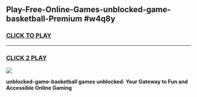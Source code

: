 
## Play-Free-Online-Games-unblocked-game-basketball-Premium #w4q8y
<h3>
<a href="https://premium.freeplayer.one?title=unblocked-game-basketball&ref=8M">CLICK TO PLAY</a></h3>
<hr>

<h3>
<a href="https://premium.freeplayer.one?title=unblocked-game-basketball&ref=8M">CLICK 2 PLAY</a>
  
</h3>

<a href="https://premium.freeplayer.one?title=unblocked-game-basketball&ref=8M"><img src="https://clearcache.store/games.png"></a>


**unblocked-game-basketball games unblocked: Your Gateway to Fun and Accessible Online Gaming**
